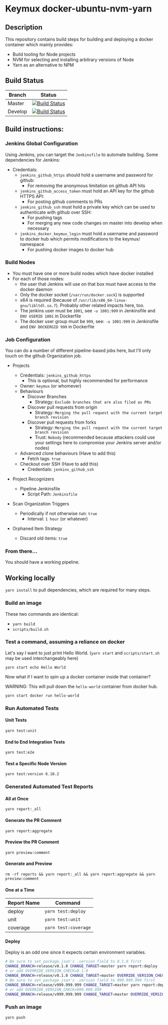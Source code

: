# Keymux docker-ubuntu-nvm-yarn

## Description

This repository contains build steps for building and deploying a docker container which mainly provides:
* Build tooling for Node projects
* NVM for selecting and installing arbitrary versions of Node
* Yarn as an alternative to NPM

## Build Status

Branch  | Status
------- | ------
Master  | [![Build Status](https://jenkins.keymux.org/buildStatus/icon?job=keymux/docker-ubuntu-nvm-yarn/master)](https://jenkins.keymux.org/job/keymux/job/docker-ubuntu-nvm-yarn/job/master/)
Develop | [![Build Status](https://jenkins.keymux.org/buildStatus/icon?job=keymux/docker-ubuntu-nvm-yarn/develop)](https://jenkins.keymux.org/job/keymux/job/docker-ubuntu-nvm-yarn/job/develop/)

## Build instructions:

### Jenkins Global Configuration

Using Jenkins, you can target the `Jenkinsfile` to automate building.  Some dependencies for Jenkins:
* Credentials:
  * `jenkins_github_https` should hold a username and password for github:
    * For removing the anonymous limitation on github API hits
  * `jenkins_github_access_token` must hold an API key for the github HTTPS API:
    * For posting github comments to PRs
  * `jenkins_github_ssh` must hold a private key which can be used to authenticate with github over SSH:
    * For pushing tags
    * For merging any new code changes on master into develop when necessary
  * `jenkins_docker_keymux_login` must hold a username and password to docker hub which permits modifications to the keymux/ namespace
    * For pushing docker images to docker hub

### Build Nodes

* You must have one or more build nodes which have docker installed
* For each of those nodes:
  * the user that Jenkins will use on that box must have access to the docker daemon
  * Only the docker socket (`/var/run/docker.sock`) is supported
  * x64 is required (because of `/usr/lib/x86_64-linux-gnu/libltdl.so.7`).  Probably other related impacts here, too.
  * The jenkins user must be `1001`, see `-u 1001:999` in Jenkinsfile and `ENV USERID 1001` in Dockerfile
  * The docker user group must be `999`, see: `-u 1001:999` in Jenkinsfile and `ENV DOCKERGID 999` in Dockerfile

### Job Configuration

You can do a number of different pipeline-based jobs here, but I'll only touch on the github Organization job.

* Projects
  * Credentials: `jenkins_github_https`
    * This is optional, but highly recommended for performance
  * Owner: `keymux` (or whomever)
  * Behaviours
    * Discover Branches
      * Strategy: `Exclude branches that are also filed as PRs`
    * Discover pull requests from origin
      * Strategy: `Merging the pull request with the current target branch revision`
    * Discover pull requests from forks
      * Strategy: `Merging the pull request with the current target branch revision`
      * Trust: `Nobody` (recommended because attackers could use your settings here to compromise your Jenkins server and/or nodes)
  * Advanced clone behaviours (Have to add this)
    * Fetch tags: `true`
  * Checkout over SSH (Have to add this)
    * Credentials: `jenkins_github_ssh`

* Project Recognizers
  * Pipeline Jenkinsfile
    * Script Path: `Jenkinsfile`

* Scan Organization Triggers
  * Periodically if not otherwise run: `true`
    * Interval: `1 hour` (or whatever)

* Orphaned Item Strategy
  * Discard old items: `true`

### From there...

You should have a working pipeline.

## Working locally

`yarn install` to pull dependencies, which are required for many steps.

### Build an image

These two commands are identical:
* `yarn build`
* `scripts/build.sh`

### Test a command, assuming a reliance on docker

Let's say I want to just print Hello World. (`yarn start` and `scripts/start.sh` may be used interchangeably here)

```
yarn start echo Hello World
```

Now what if I want to spin up a docker container inside that container?

WARNING: This will pull down the `hello-world` container from docker hub.

```
yarn start docker run hello-world
```

### Run Automated Tests

#### Unit Tests

`yarn test:unit`

#### End to End Integration Tests

`yarn test:e2e`

#### Test a Specific Node Version

`yarn test:version 6.10.2`

### Generated Automated Test Reports

#### All at Once

`yarn report:_all`

#### Generate the PR Comment

`yarn report:aggregate`

#### Preview the PR Comment

`yarn preview:comment`

#### Generate and Preview

`rm -rf reports && yarn report:_all && yarn report:aggregate && yarn preview:comment`

#### One at a Time

Report Name | Command
----------- | --------------------
deploy      | `yarn test:deploy`
unit        | `yarn test:unit`
coverage    | `yarn test:coverage`

#### Deploy

Deploy is an odd one since it expects certain environment variables.

```bash
# Be sure to set package.json's .version field to 0.1.0 first
CHANGE_BRANCH=release/v0.1.0 CHANGE_TARGET=master yarn report:deploy
# or add OVERRIDE_VERSION_CHECK=0.1.0
CHANGE_BRANCH=release/v0.1.0 CHANGE_TARGET=master OVERRIDE_VERSION_CHECK=0.1.0 yarn report:deploy
# Be sure to set package.json's .version field to 999.999.999 first
CHANGE_BRANCH=release/v999.999.999 CHANGE_TARGET=master yarn report:deploy
# or add OVERRIDE_VERSION_CHECK=999.999.999
CHANGE_BRANCH=release/v999.999.999 CHANGE_TARGET=master OVERRIDE_VERSION_CHECK=999.999.999 yarn report:deploy
```

### Push an image

`yarn push`
